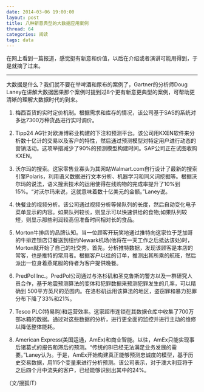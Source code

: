 ```yaml
---
date: 2014-03-06 19:00:00
layout: post
title: 八种新意典型的大数据应用案例
thread: 64
categories: 阅读
tags: data
---
```


在网上看到一篇报道，感觉挺有新意和价值，以后在介绍或者演讲可能用得到，于是就摘了过来。

----

大数据是什么？我们就不要在举啤酒和尿布的案例了，Gartner的分析师Doug Laney在讲解大数据因果那个案例时提到过8个更有新意更典型的案例，可帮助更清晰的理解大数据时代的到来。

1. 梅西百货的实时定价机制。根据需求和库存的情况，该公司基于SAS的系统对多达7300万种货品进行实时调价。

2. Tipp24 AG针对欧洲博彩业构建的下注和预测平台。该公司用KXEN软件来分析数十亿计的交易以及客户的特性，然后通过预测模型对特定用户进行动态的营销活动。这项举措减少了90%的预测模型构建时间。SAP公司正在试图收购KXEN。

3. 沃尔玛的搜索。这家零售业寡头为其网站Walmart.com自行设计了最新的搜索引擎Polaris，利用语义数据进行文本分析、机器学习和同义词挖掘等。根据沃尔玛的说法，语义搜索技术的运用使得在线购物的完成率提升了10%到15%。“对沃尔玛来说，这就意味着数十亿美元的金额。”Laney说。

4. 快餐业的视频分析。该公司通过视频分析等候队列的长度，然后自动变化电子菜单显示的内容。如果队列较长，则显示可以快速供给的食物;如果队列较短，则显示那些利润较高但准备时间相对长的食品。

5. Morton牛排店的品牌认知。当一位顾客开玩笑地通过推特向这家位于芝加哥的牛排连锁店订餐送到纽约Newark机场(他将在一天工作之后抵达该处)时，Morton就开始了自己的社交秀。首先，分析推特数据，发现该顾客是本店的常客，也是推特的常用者。根据客户以往的订单，推测出其所乘的航班，然后派出一位身着燕尾服的侍者为客户提供晚餐。

6. PredPol Inc.。PredPol公司通过与洛杉矶和圣克鲁斯的警方以及一群研究人员合作，基于地震预测算法的变体和犯罪数据来预测犯罪发生的几率，可以精确到 500平方英尺的范围内。在洛杉矶运用该算法的地区，盗窃罪和暴力犯罪分布下降了33%和21%。

7. Tesco PLC(特易购)和运营效率。这家超市连锁在其数据仓库中收集了700万部冰箱的数据。通过对这些数据的分析，进行更全面的监控并进行主动的维修以降低整体能耗。

8. American Express(美国运通，AmEx)和商业智能。以往，AmEx只能实现事后诸葛式的报告和滞后的预测。“传统的BI已经无法满足业务发展的需要。”Laney认为。于是，AmEx开始构建真正能够预测忠诚度的模型，基于历史交易数据，用115个变量来进行分析预测。该公司表示，对于澳大利亚将于之后四个月中流失的客户，已经能够识别出其中的24%。

（文/搜狐IT）